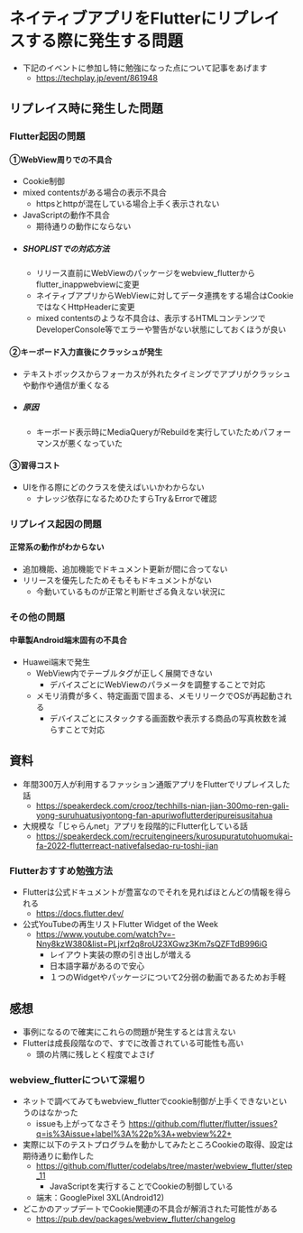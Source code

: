# ネイティブアプリをFlutterにリプレイスする際に発生する問題
- 下記のイベントに参加し特に勉強になった点について記事をあげます
  - https://techplay.jp/event/861948

## リプレイス時に発生した問題
### Flutter起因の問題
#### **①WebView周りでの不具合**
- Cookie制御
- mixed contentsがある場合の表示不具合
    - httpsとhttpが混在している場合上手く表示されない
- JavaScriptの動作不具合
    - 期待通りの動作にならない
- ##### SHOPLISTでの対応方法
  - リリース直前にWebViewのパッケージをwebview_flutterからflutter_inappwebviewに変更
  - ネイティブアプリからWebViewに対してデータ連携をする場合はCookieではなくHttpHeaderに変更
  - mixed contentsのような不具合は、表示するHTMLコンテンツでDeveloperConsole等でエラーや警告がない状態にしておくほうが良い

#### **②キーボード入力直後にクラッシュが発生**
- テキストボックスからフォーカスが外れたタイミングでアプリがクラッシュや動作や通信が重くなる
- ##### 原因
  - キーボード表示時にMediaQueryがRebuildを実行していたためパフォーマンスが悪くなっていた

#### **③習得コスト**
- UIを作る際にどのクラスを使えばいいかわからない
  - ナレッジ依存になるためひたすらTry＆Errorで確認

### リプレイス起因の問題
#### **正常系の動作がわからない**
- 追加機能、追加機能でドキュメント更新が間に合ってない
- リリースを優先したためそもそもドキュメントがない
  - 今動いているものが正常と判断せざる負えない状況に

### その他の問題
#### **中華製Android端末固有の不具合**
- Huawei端末で発生
  - WebView内でテーブルタグが正しく展開できない
    - デバイスごとにWebViewのパラメータを調整することで対応
  - メモリ消費が多く、特定画面で固まる、メモリリークでOSが再起動される
    - デバイスごとにスタックする画面数や表示する商品の写真枚数を減らすことで対応

## 資料
- 年間300万人が利用するファッション通販アプリをFlutterでリプレイスした話
  - https://speakerdeck.com/crooz/techhills-nian-jian-300mo-ren-gali-yong-suruhuatusiyontong-fan-apuriwoflutterderipureisusitahua
- 大規模な「じゃらんnet」アプリを段階的にFlutter化している話
  - https://speakerdeck.com/recruitengineers/kurosupuratutohuomukai-fa-2022-flutterreact-nativefalsedao-ru-toshi-jian 
### Flutterおすすめ勉強方法
- Flutterは公式ドキュメントが豊富なのでそれを見ればほとんどの情報を得られる
  - https://docs.flutter.dev/
- 公式YouTubeの再生リストFlutter Widget of the Week
  - https://www.youtube.com/watch?v=-Nny8kzW380&list=PLjxrf2q8roU23XGwz3Km7sQZFTdB996iG
    - レイアウト実装の際の引き出しが増える
    - 日本語字幕があるので安心
    - １つのWidgetやパッケージについて2分弱の動画であるためお手軽

## 感想
- 事例になるので確実にこれらの問題が発生するとは言えない
- Flutterは成長段階なので、すでに改善されている可能性も高い
  - 頭の片隅に残しとく程度でよさげ

### webview_flutterについて深堀り
- ネットで調べてみてもwebview_flutterでcookie制御が上手くできないというのはなかった
  - issueも上がってなさそう https://github.com/flutter/flutter/issues?q=is%3Aissue+label%3A%22p%3A+webview%22+
- 実際に以下のテストプログラムを動かしてみたところCookieの取得、設定は期待通りに動作した
  - https://github.com/flutter/codelabs/tree/master/webview_flutter/step_11
    - JavaScriptを実行することでCookieの制御している
  - 端末：GooglePixel 3XL(Android12)
- どこかのアップデートでCookie関連の不具合が解消された可能性がある
  - https://pub.dev/packages/webview_flutter/changelog
